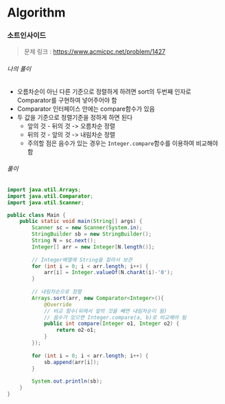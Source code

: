 # Algorithm

### 소트인사이드

> 문제 링크 : https://www.acmicpc.net/problem/1427



###### 나의 풀이

* 오름차순이 아닌 다른 기준으로 정렬하게 하려면 sort의 두번째 인자로 Comparator를 구현하여 넣어주어야 함
* Comparator 인터페이스 안에는 compare함수가 있음
* 두 값을 기준으로 정렬기준을 정하게 하면 된다
  * 앞의 것 - 뒤의 것 -> 오름차순 정렬
  * 뒤의 것 - 앞의 것 -> 내림차순 정렬
  * 주의할 점은 음수가 있는 경우는 `Integer.compare`함수를 이용하여 비교해야 함




###### 풀이

~~~java
import java.util.Arrays;
import java.util.Comparator;
import java.util.Scanner;

public class Main {
	public static void main(String[] args) {
		Scanner sc = new Scanner(System.in);
		StringBuilder sb = new StringBuilder();
		String N = sc.next();
		Integer[] arr = new Integer[N.length()];
		
        // Integer배열에 String을 잘라서 보관
		for (int i = 0; i < arr.length; i++) {
			arr[i] = Integer.valueOf(N.charAt(i)-'0');
		}
		
        // 내림차순으로 정렬
		Arrays.sort(arr, new Comparator<Integer>(){
			@Override
            // 비교 함수(뒤에서 앞의 것을 빼면 내림차순이 됨)
            // 음수가 있으면 Integer.compare(a, b)로 비교해야 됨
			public int compare(Integer o1, Integer o2) {
				return o2-o1;
			}
		});
		
		for (int i = 0; i < arr.length; i++) {
			sb.append(arr[i]);
		}
		
		System.out.println(sb);
	}
}
~~~